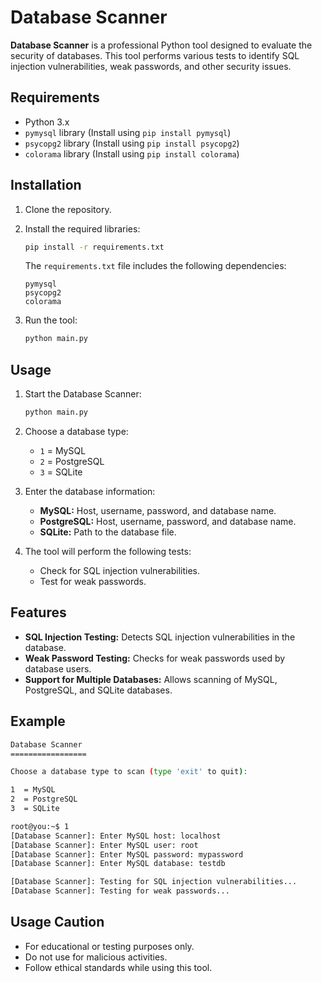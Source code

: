 # Database Scanner

**Database Scanner** is a professional Python tool designed to evaluate the security of databases. This tool performs various tests to identify SQL injection vulnerabilities, weak passwords, and other security issues.

## Requirements

- Python 3.x
- `pymysql` library (Install using `pip install pymysql`)
- `psycopg2` library (Install using `pip install psycopg2`)
- `colorama` library (Install using `pip install colorama`)

## Installation

1. Clone the repository.
2. Install the required libraries:

    ```bash
    pip install -r requirements.txt
    ```

    The `requirements.txt` file includes the following dependencies:

    ```
    pymysql
    psycopg2
    colorama
    ```

3. Run the tool:

    ```bash
    python main.py
    ```

## Usage

1. Start the Database Scanner:

    ```bash
    python main.py
    ```

2. Choose a database type:

    - `1` = MySQL
    - `2` = PostgreSQL
    - `3` = SQLite

3. Enter the database information:

    - **MySQL:** Host, username, password, and database name.
    - **PostgreSQL:** Host, username, password, and database name.
    - **SQLite:** Path to the database file.

4. The tool will perform the following tests:

    - Check for SQL injection vulnerabilities.
    - Test for weak passwords.

## Features

- **SQL Injection Testing:** Detects SQL injection vulnerabilities in the database.
- **Weak Password Testing:** Checks for weak passwords used by database users.
- **Support for Multiple Databases:** Allows scanning of MySQL, PostgreSQL, and SQLite databases.

## Example

```bash
Database Scanner
=================

Choose a database type to scan (type 'exit' to quit):

1  = MySQL
2  = PostgreSQL
3  = SQLite

root@you:~$ 1
[Database Scanner]: Enter MySQL host: localhost
[Database Scanner]: Enter MySQL user: root
[Database Scanner]: Enter MySQL password: mypassword
[Database Scanner]: Enter MySQL database: testdb

[Database Scanner]: Testing for SQL injection vulnerabilities...
[Database Scanner]: Testing for weak passwords...

```
## Usage Caution

- For educational or testing purposes only.
- Do not use for malicious activities.
- Follow ethical standards while using this tool.
